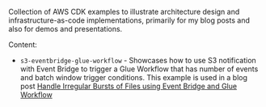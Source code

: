 Collection of AWS CDK examples to illustrate architecture design and infrastructure-as-code
implementations, primarily for my blog posts and also for demos and presentations.

Content:

- `s3-eventbridge-glue-workflow` - Showcases how to use S3 notification with Event Bridge
  to trigger a Glue Workflow that has number of events and batch window trigger conditions. This
  example is used in a blog post
  [Handle Irregular Bursts of Files using Event Bridge and Glue Workflow](http://www.vladsiv.com/s3-eventbridge-glue-trigger/)
